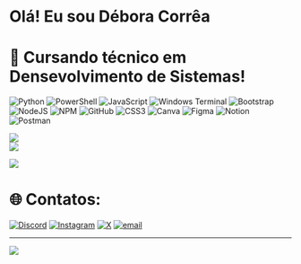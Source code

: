 # Olá! Eu sou Débora Corrêa
# 📖 Cursando técnico em Densevolvimento de Sistemas!
![Python](https://img.shields.io/badge/python-3670A0?style=for-the-badge&logo=python&logoColor=ffdd54) ![PowerShell](https://img.shields.io/badge/PowerShell-%235391FE.svg?style=for-the-badge&logo=powershell&logoColor=white) ![JavaScript](https://img.shields.io/badge/javascript-%23323330.svg?style=for-the-badge&logo=javascript&logoColor=%23F7DF1E) ![Windows Terminal](https://img.shields.io/badge/Windows%20Terminal-%234D4D4D.svg?style=for-the-badge&logo=windows-terminal&logoColor=white) ![Bootstrap](https://img.shields.io/badge/bootstrap-%238511FA.svg?style=for-the-badge&logo=bootstrap&logoColor=white) ![NodeJS](https://img.shields.io/badge/node.js-6DA55F?style=for-the-badge&logo=node.js&logoColor=white) ![NPM](https://img.shields.io/badge/NPM-%23CB3837.svg?style=for-the-badge&logo=npm&logoColor=white) ![GitHub](https://img.shields.io/badge/github-%23121011.svg?style=for-the-badge&logo=github&logoColor=white) ![CSS3](https://img.shields.io/badge/css3-%231572B6.svg?style=for-the-badge&logo=css3&logoColor=white) ![Canva](https://img.shields.io/badge/Canva-%2300C4CC.svg?style=for-the-badge&logo=Canva&logoColor=white) ![Figma](https://img.shields.io/badge/figma-%23F24E1E.svg?style=for-the-badge&logo=figma&logoColor=white) ![Notion](https://img.shields.io/badge/Notion-%23000000.svg?style=for-the-badge&logo=notion&logoColor=white) ![Postman](https://img.shields.io/badge/Postman-FF6C37?style=for-the-badge&logo=postman&logoColor=white)


![](https://github-readme-stats.vercel.app/api?username=correadebora&theme=dracula&hide_border=true&include_all_commits=false&count_private=false)<br/>
![](https://nirzak-streak-stats.vercel.app/?user=correadebora&theme=dracula&hide_border=true)<br/>



![](https://quotes-github-readme.vercel.app/api?type=horizontal&theme=radical)


# 🌐 Contatos:
[![Discord](https://img.shields.io/badge/Discord-%237289DA.svg?logo=discord&logoColor=white)](https://discord.gg/https://discord.gg/https://discord.com/users/1428801850982793358) [![Instagram](https://img.shields.io/badge/Instagram-%23E4405F.svg?logo=Instagram&logoColor=white)](https://instagram.com/https://instagram.com/https://www.instagram.com/correa.debora._?igsh=MTBmd3lqOWJxaTdrcg==) [![X](https://img.shields.io/badge/X-black.svg?logo=X&logoColor=white)](https://x.com/https://x.com/https://x.com/correa_debora_) [![email](https://img.shields.io/badge/Email-D14836?logo=gmail&logoColor=white)](mailto:yooriart@gmail.com) 

---
[![](https://visitcount.itsvg.in/api?id=correadebora&icon=0&color=0)](https://visitcount.itsvg.in)

<!-- Proudly created with GPRM ( https://gprm.itsvg.in ) -->
